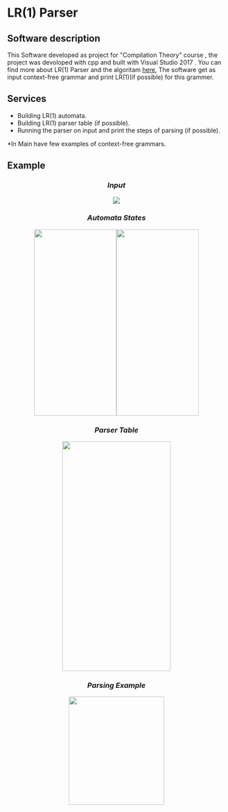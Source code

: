  # LR(1) Parser
 
## Software description  
This Software developed as project for "Compilation Theory" course , the project was devoloped  with cpp and built with Visual Studio 2017 . 
You can find more about LR(1) Parser and the algoritam [here](https://en.wikipedia.org/wiki/Canonical_LR_parser),
The software get as input context-free grammar and print LR(1)(if possible) for this grammer.
  
  
## Services  
* Building LR(1) automata.
* Building LR(1) parser table (if possible).
* Running the parser on input and print the steps of parsing (if possible).
  

*In Main have few examples of context-free grammars.

## Example

### _<p align="center"> Input </p>_
<p align="center"><img src="https://github.com/ziper02/LR1/blob/master/images/Rules.PNG"/></p>

### _<p align="center"> Automata States</h3> </p>_
<p align="center"><img src="https://github.com/ziper02/LR1/blob/master/images/Auto1.PNG" width="190" height="430"/><img src="https://github.com/ziper02/LR1/blob/master/images/Auto2.PNG" width="190" height="430"/></p>  
  
### _<p align="center"> Parser Table </p>_ 
<p align="center"><img src="https://github.com/ziper02/LR1/blob/master/images/Table.PNG" width="250" height="530"/></p>

### _<p align="center"> Parsing Example </p>_ 
<p align="center"><img src="https://github.com/ziper02/LR1/blob/master/images/parsing.PNG" width="220" height="250"/></p>
